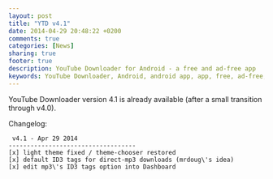 ```yaml
---
layout: post
title: "YTD v4.1"
date: 2014-04-29 20:48:22 +0200
comments: true
categories: [News]
sharing: true
footer: true
description: YouTube Downloader for Android - a free and ad-free app
keywords: YouTube Downloader, Android, android app, app, free, ad-free, no ads, dentex, video, YouTube, downloader
---
```

YouTube Downloader version 4.1 is already available (after a small transition through v4.0).

Changelog:

     v4.1 - Apr 29 2014
    -----------------------------------
    [x] light theme fixed / theme-chooser restored
    [x] default ID3 tags for direct-mp3 downloads (mrdoug\'s idea)
    [x] edit mp3\'s ID3 tags option into Dashboard
